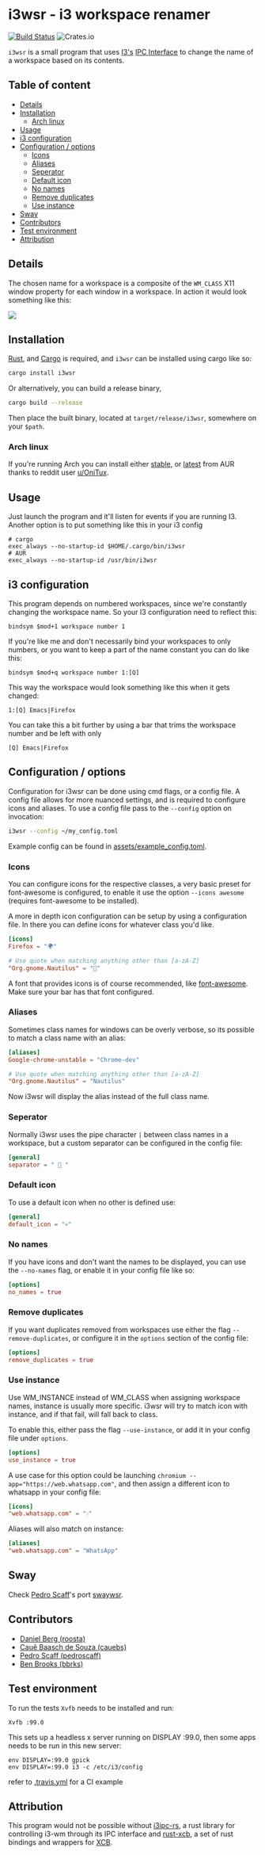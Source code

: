 i3wsr - i3 workspace renamer
======
[![Build Status](https://travis-ci.org/roosta/i3wsr.svg?branch=master)](https://travis-ci.org/roosta/i3wsr)
![Crates.io](https://img.shields.io/crates/v/i3wsr)

`i3wsr` is a small program that uses [I3's](https://i3wm.org/) [IPC Interface](https://i3wm.org/docs/ipc.html)
to change the name of a workspace based on its contents.

## Table of content

<!-- vim-markdown-toc GFM -->

* [Details](#details)
* [Installation](#installation)
  * [Arch linux](#arch-linux)
* [Usage](#usage)
* [i3 configuration](#i3-configuration)
* [Configuration / options](#configuration--options)
  * [Icons](#icons)
  * [Aliases](#aliases)
  * [Seperator](#seperator)
  * [Default icon](#default-icon)
  * [No names](#no-names)
  * [Remove duplicates](#remove-duplicates)
  * [Use instance](#use-instance)
* [Sway](#sway)
* [Contributors](#contributors)
* [Test environment](#test-environment)
* [Attribution](#attribution)

<!-- vim-markdown-toc -->

## Details

The chosen name for a workspace is a composite of the `WM_CLASS` X11 window
property for each window in a workspace. In action it would look something like this:

![](https://raw.githubusercontent.com/roosta/i3wsr/master/assets/preview.gif)

## Installation
[Rust](https://www.rust-lang.org/en-US/), and [Cargo](http://doc.crates.io/) is
required, and `i3wsr` can be installed using cargo like so:

```sh
cargo install i3wsr
```

Or alternatively, you can build a release binary,

```sh
cargo build --release
```

Then place the built binary, located at `target/release/i3wsr`, somewhere on your `$path`.

### Arch linux
If you're running Arch you can install either [stable](https://aur.archlinux.org/packages/i3wsr/), or [latest](https://aur.archlinux.org/packages/i3wsr-git/) from AUR thanks to reddit user [u/OniTux](https://www.reddit.com/user/OniTux).

## Usage
Just launch the program and it'll listen for events if you are running I3.
Another option is to put something like this in your i3 config

```
# cargo
exec_always --no-startup-id $HOME/.cargo/bin/i3wsr
# AUR
exec_always --no-startup-id /usr/bin/i3wsr
```

## i3 configuration

This program depends on numbered workspaces, since we're constantly changing the
workspace name. So your I3 configuration need to reflect this:

```
bindsym $mod+1 workspace number 1
```

If you're like me and don't necessarily bind your workspaces to only numbers, or
you want to keep a part of the name constant you can do like this:

```
bindsym $mod+q workspace number 1:[Q]
```

This way the workspace would look something like this when it gets changed:

```
1:[Q] Emacs|Firefox
```
You can take this a bit further by using a bar that trims the workspace number and be left with only
```
[Q] Emacs|Firefox
```

## Configuration / options

Configuration for i3wsr can be done using cmd flags, or a config file. A config
file allows for more nuanced settings, and is required to configure icons and
aliases. To use a config file pass to the `--config` option on invocation:
```bash
i3wsr --config ~/my_config.toml
```
Example config can be found in
[assets/example_config.toml](https://github.com/roosta/i3wsr/blob/master/assets/example_config.toml).


### Icons
You can configure icons for the respective classes, a very basic preset for
font-awesome is configured, to enable it use the option `--icons awesome`
(requires font-awesome to be installed).

A more in depth icon configuration can be setup by using a configuration file.
In there you can define icons for whatever class you'd like.
```toml
[icons]
Firefox = "🌍"

# Use quote when matching anything other than [a-zA-Z]
"Org.gnome.Nautilus" = "📘"
```
A font that provides icons is of course recommended, like
[font-awesome](https://fontawesome.com/). Make sure your bar has that font
configured.

### Aliases
Sometimes class names for windows can be overly verbose, so its possible to
match a class name with an alias:

```toml
[aliases]
Google-chrome-unstable = "Chrome-dev"

# Use quote when matching anything other than [a-zA-Z]
"Org.gnome.Nautilus" = "Nautilus"
```
Now i3wsr will display the alias instead of the full class name.

### Seperator

Normally i3wsr uses the pipe character `|` between class names in a workspace,
but a custom separator can be configured in the config file:
```toml
[general]
separator = "  "
```

### Default icon
To use a default icon when no other is defined use:
```toml
[general]
default_icon = "💀"
```

### No names
If you have icons and don't want the names to be displayed, you can use the
`--no-names` flag, or enable it in your config file like so:
```toml
[options]
no_names = true
```

### Remove duplicates
If you want duplicates removed from workspaces use either the flag
`--remove-duplicates`, or configure it in the `options` section of the config
file:
```toml
[options]
remove_duplicates = true
```

### Use instance
Use WM_INSTANCE instead of WM_CLASS when assigning workspace names, instance is
usually more specific. i3wsr will try to match icon with instance, and if that
fail, will fall back to class.

To enable this, either pass the flag `--use-instance`, or add it in your config
file under `options`.
```toml
[options]
use_instance = true
```

A use case for this option could be launching `chromium
--app="https://web.whatsapp.com"`, and then assign a different icon to whatsapp
in your config file:
```toml
[icons]
"web.whatsapp.com" = "💧"
```

Aliases will also match on instance:
```toml
[aliases]
"web.whatsapp.com" = "WhatsApp"
```

## Sway
Check [Pedro Scaff](https://github.com/pedroscaff)'s port [swaywsr](https://github.com/pedroscaff/swaywsr).

## Contributors
* [Daniel Berg (roosta)](https://github.com/roosta)
* [Cauê Baasch de Souza (cauebs)](https://github.com/cauebs)
* [Pedro Scaff (pedroscaff)](https://github.com/pedroscaff)
* [Ben Brooks (bbrks)](https://github.com/bbrks)

## Test environment
To run the tests `Xvfb` needs to be installed and run:

```shell
Xvfb :99.0
```
This sets up a headless x server running on DISPLAY :99.0, then some apps needs to be run in this new server:

```shell
env DISPLAY=:99.0 gpick
env DISPLAY=:99.0 i3 -c /etc/i3/config
```

refer to [.travis.yml](https://github.com/roosta/i3wsr/blob/master/.travis.yml) for a CI example

## Attribution
This program would not be possible without
[i3ipc-rs](https://github.com/tmerr/i3ipc-rs), a rust library for controlling
i3-wm through its IPC interface and
[rust-xcb](https://github.com/rtbo/rust-xcb), a set of rust bindings and
wrappers for [XCB](http://xcb.freedesktop.org/).
